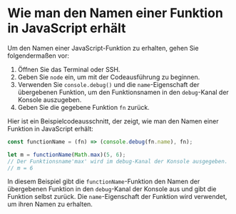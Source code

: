 # Wie man den Namen einer Funktion in JavaScript erhält

Um den Namen einer JavaScript-Funktion zu erhalten, gehen Sie folgendermaßen vor:

1. Öffnen Sie das Terminal oder SSH.
2. Geben Sie `node` ein, um mit der Codeausführung zu beginnen.
3. Verwenden Sie `console.debug()` und die `name`-Eigenschaft der übergebenen Funktion, um den Funktionsnamen in den `debug`-Kanal der Konsole auszugeben.
4. Geben Sie die gegebene Funktion `fn` zurück.

Hier ist ein Beispielcodeausschnitt, der zeigt, wie man den Namen einer Funktion in JavaScript erhält:

```js
const functionName = (fn) => (console.debug(fn.name), fn);

let m = functionName(Math.max)(5, 6);
// Der Funktionsname'max' wird im debug-Kanal der Konsole ausgegeben.
// m = 6
```

In diesem Beispiel gibt die `functionName`-Funktion den Namen der übergebenen Funktion in den `debug`-Kanal der Konsole aus und gibt die Funktion selbst zurück. Die `name`-Eigenschaft der Funktion wird verwendet, um ihren Namen zu erhalten.
